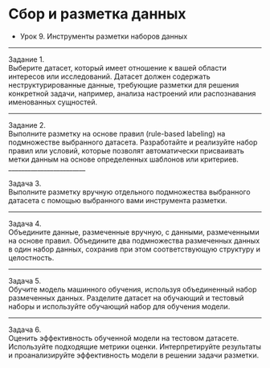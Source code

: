 # Сбор и разметка данных                
* Урок 9. Инструменты разметки наборов данных                       
_________________________              
Задание 1.                  
Выберите датасет, который имеет отношение к вашей области интересов или исследований. Датасет должен содержать неструктурированные данные, требующие разметки для решения конкретной задачи, например, анализа настроений или распознавания именованных сущностей.               
                    
________________________                                                       
                                                                                                                         
Задание 2.                                                                                                
Выполните разметку на основе правил (rule-based labeling) на подмножестве выбранного датасета. Разработайте и реализуйте набор правил или условий, которые позволят автоматически присваивать метки данным на основе определенных шаблонов или критериев.                        ________________________                                                                 
                                                                                                                  
Задача 3.                                                                                                                            
Выполните разметку вручную отдельного подмножества выбранного датасета с помощью выбранного вами инструмента разметки.                                                             
________________________                      
Задача 4.                                            
Объедините данные, размеченные вручную, с данными, размеченными на основе правил. Объедините два подмножества размеченных данных в один набор данных, сохранив при этом соответствующую структуру и целостность.                             
________________________                                         
Задача 5.                        
Обучите модель машинного обучения, используя объединенный набор размеченных данных. Разделите датасет на обучающий и тестовый наборы и используйте обучающий набор для обучения модели.                                          
________________________                                 
Задача 6.                                   
Оценить эффективность обученной модели на тестовом датасете. Используйте подходящие метрики оценки. Интерпретируйте результаты и проанализируйте эффективность модели в решении задачи разметки.                     
